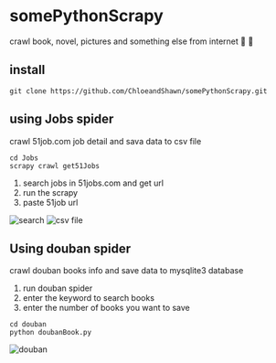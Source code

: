 # somePythonScrapy
crawl book, novel, pictures and something else from internet :see_no_evil:  :notebook_with_decorative_cover:

## install

 ``` 
 git clone https://github.com/ChloeandShawn/somePythonScrapy.git
 ```

 ## using Jobs spider
 crawl 51job.com job detail and sava data to csv file
 
 ```
 cd Jobs
 scrapy crawl get51Jobs
 ```
 1. search jobs in 51jobs.com and get url
 2. run the scrapy
 3. paste 51job url
 
 ![search](https://github.com/ChloeandShawn/somePythonScrapy/blob/master/demo/search.gif)
 ![csv file](https://github.com/ChloeandShawn/somePythonScrapy/blob/master/demo/data.gif)
 
 ## Using douban spider
 crawl douban books info and save data to mysqlite3 database
 1. run douban spider
 2. enter the keyword to search books
 3. enter the number of books you want to save
 
 ```
 cd douban
 python doubanBook.py
 ```
 ![douban](https://github.com/ChloeandShawn/somePythonScrapy/blob/master/demo/douban.gif)
 
